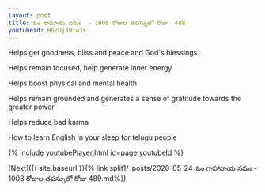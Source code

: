 ```yaml
---
layout: post
title: ఓం రామాయ నమః  - 1008 రోజుల తపస్సులో రోజు  488
youtubeId: H62UjJ9iw3s
---
```

 
 
Helps get goodness, bliss and peace and God's blessings
 
Helps remain focused, help generate inner energy 
 
Helps boost physical and mental health 
 
Helps remain grounded and generates a sense of gratitude towards the greater power 
 
Helps reduce bad karma
 
How to learn English in your sleep for telugu people
 
 
 
 


{% include youtubePlayer.html id=page.youtubeId %}
 
[Next]({{ site.baseurl }}{% link split1/_posts/2020-05-24-ఓం గాహానాయ నమః  - 1008 రోజుల తపస్సులో రోజు  489.md%})
 
